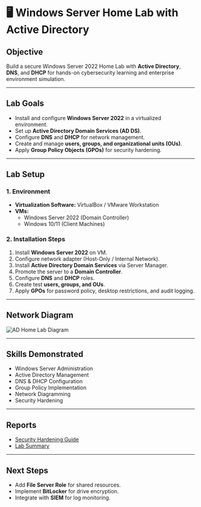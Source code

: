 # 🖥️ Windows Server Home Lab with Active Directory

## Objective
Build a secure Windows Server 2022 Home Lab with **Active Directory**, **DNS**, and **DHCP** for hands-on cybersecurity learning and enterprise environment simulation.

---

## Lab Goals
- Install and configure **Windows Server 2022** in a virtualized environment.
- Set up **Active Directory Domain Services (AD DS)**.
- Configure **DNS** and **DHCP** for network management.
- Create and manage **users, groups, and organizational units (OUs)**.
- Apply **Group Policy Objects (GPOs)** for security hardening.

---

## Lab Setup

### 1. Environment
- **Virtualization Software:** VirtualBox / VMware Workstation
- **VMs:**  
  - Windows Server 2022 (Domain Controller)  
  - Windows 10/11 (Client Machines)

### 2. Installation Steps
1. Install **Windows Server 2022** on VM.
2. Configure network adapter (Host-Only / Internal Network).
3. Install **Active Directory Domain Services** via Server Manager.
4. Promote the server to a **Domain Controller**.
5. Configure **DNS** and **DHCP** roles.
6. Create test **users, groups, and OUs**.
7. Apply **GPOs** for password policy, desktop restrictions, and audit logging.

---

## Network Diagram
![AD Home Lab Diagram](network-diagram/ad-home-lab-diagram.png)

---

## Skills Demonstrated
- Windows Server Administration
- Active Directory Management
- DNS & DHCP Configuration
- Group Policy Implementation
- Network Diagramming
- Security Hardening

---

## Reports
- [Security Hardening Guide](reports/security-hardening-guide.md)
- [Lab Summary](reports/lab-summary.md)

---

## Next Steps
- Add **File Server Role** for shared resources.
- Implement **BitLocker** for drive encryption.
- Integrate with **SIEM** for log monitoring.
